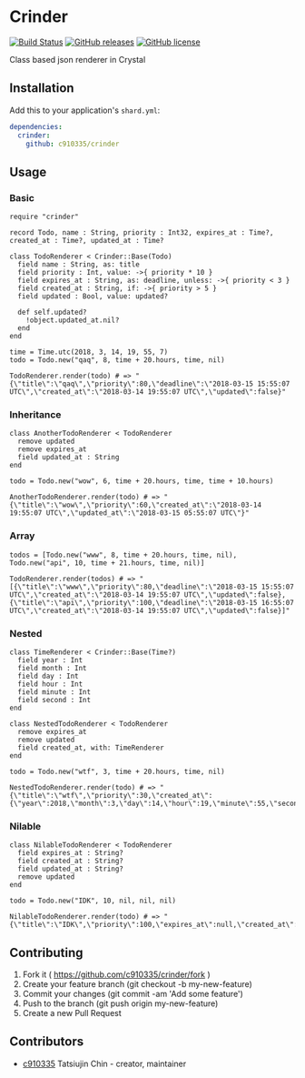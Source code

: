 # Crinder

[![Build Status](https://travis-ci.org/c910335/crinder.svg?branch=master)](https://travis-ci.org/c910335/crinder)
[![GitHub releases](https://img.shields.io/github/release/c910335/crinder.svg)](https://github.com/c910335/crinder/releases)
[![GitHub license](https://img.shields.io/github/license/c910335/crinder.svg)](https://github.com/c910335/crinder/blob/master/LICENSE)

Class based json renderer in Crystal

## Installation

Add this to your application's `shard.yml`:

```yaml
dependencies:
  crinder:
    github: c910335/crinder
```

## Usage

### Basic

```crystal
require "crinder"

record Todo, name : String, priority : Int32, expires_at : Time?, created_at : Time?, updated_at : Time?

class TodoRenderer < Crinder::Base(Todo)
  field name : String, as: title
  field priority : Int, value: ->{ priority * 10 }
  field expires_at : String, as: deadline, unless: ->{ priority < 3 }
  field created_at : String, if: ->{ priority > 5 }
  field updated : Bool, value: updated?

  def self.updated?
    !object.updated_at.nil?
  end
end

time = Time.utc(2018, 3, 14, 19, 55, 7)
todo = Todo.new("qaq", 8, time + 20.hours, time, nil)

TodoRenderer.render(todo) # => "{\"title\":\"qaq\",\"priority\":80,\"deadline\":\"2018-03-15 15:55:07 UTC\",\"created_at\":\"2018-03-14 19:55:07 UTC\",\"updated\":false}"
```

### Inheritance

```crystal
class AnotherTodoRenderer < TodoRenderer
  remove updated
  remove expires_at
  field updated_at : String
end

todo = Todo.new("wow", 6, time + 20.hours, time, time + 10.hours)

AnotherTodoRenderer.render(todo) # => "{\"title\":\"wow\",\"priority\":60,\"created_at\":\"2018-03-14 19:55:07 UTC\",\"updated_at\":\"2018-03-15 05:55:07 UTC\"}"
```

### Array

```crystal
todos = [Todo.new("www", 8, time + 20.hours, time, nil), Todo.new("api", 10, time + 21.hours, time, nil)]

TodoRenderer.render(todos) # => "[{\"title\":\"www\",\"priority\":80,\"deadline\":\"2018-03-15 15:55:07 UTC\",\"created_at\":\"2018-03-14 19:55:07 UTC\",\"updated\":false},{\"title\":\"api\",\"priority\":100,\"deadline\":\"2018-03-15 16:55:07 UTC\",\"created_at\":\"2018-03-14 19:55:07 UTC\",\"updated\":false}]"
```

### Nested

```crystal
class TimeRenderer < Crinder::Base(Time?)
  field year : Int
  field month : Int
  field day : Int
  field hour : Int
  field minute : Int
  field second : Int
end

class NestedTodoRenderer < TodoRenderer
  remove expires_at
  remove updated
  field created_at, with: TimeRenderer
end

todo = Todo.new("wtf", 3, time + 20.hours, time, nil)

NestedTodoRenderer.render(todo) # => "{\"title\":\"wtf\",\"priority\":30,\"created_at\":{\"year\":2018,\"month\":3,\"day\":14,\"hour\":19,\"minute\":55,\"second\":7}}"
```

### Nilable

```crystal
class NilableTodoRenderer < TodoRenderer
  field expires_at : String?
  field created_at : String?
  field updated_at : String?
  remove updated
end

todo = Todo.new("IDK", 10, nil, nil, nil)

NilableTodoRenderer.render(todo) # => "{\"title\":\"IDK\",\"priority\":100,\"expires_at\":null,\"created_at\":null,\"updated_at\":null}"
```

## Contributing

1. Fork it ( https://github.com/c910335/crinder/fork )
2. Create your feature branch (git checkout -b my-new-feature)
3. Commit your changes (git commit -am 'Add some feature')
4. Push to the branch (git push origin my-new-feature)
5. Create a new Pull Request

## Contributors

- [c910335](https://github.com/c910335) Tatsiujin Chin - creator, maintainer
